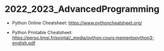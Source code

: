 # 2022_2023_AdvancedProgramming


  * Python Online Cheatsheet: https://www.pythoncheatsheet.org/

  * Python Printable Cheatsheet: https://perso.limsi.fr/pointal/_media/python:cours:mementopython3-english.pdf
